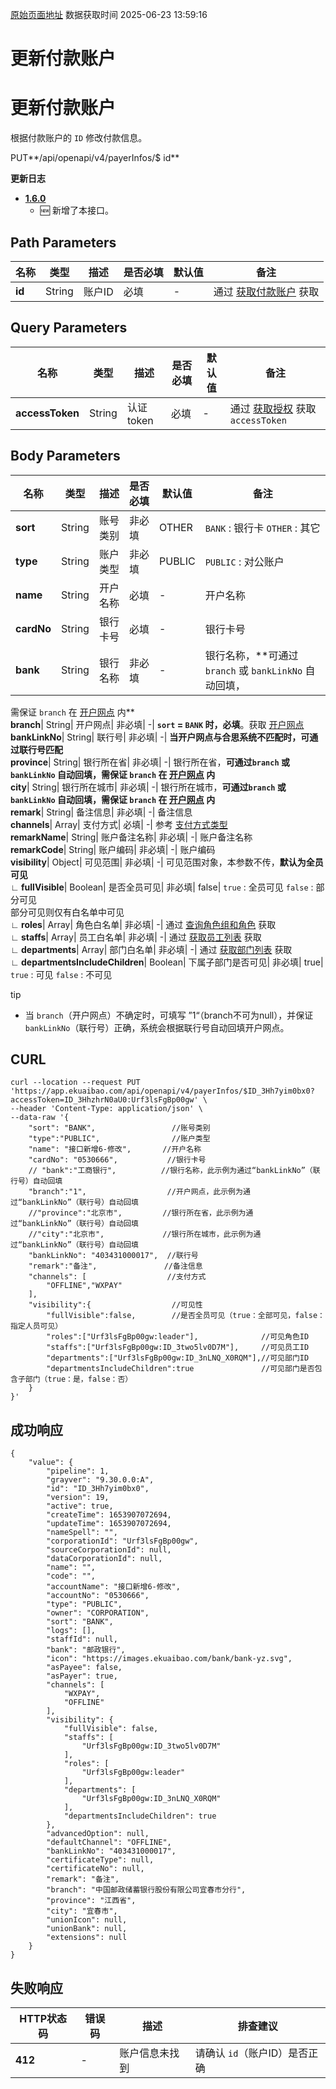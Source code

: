 [原始页面地址](https://docs.ekuaibao.com/docs/open-api/pay/edit-payerInfo)
数据获取时间 2025-06-23 13:59:16

# 更新付款账户

# 更新付款账户  
  
根据付款账户的 `ID` 修改付款信息。

PUT**/api/openapi/v4/payerInfos/$ id**

**更新日志**

  * [**1.6.0**](/updateLog/update-log#160)
    * 🆕 新增了本接口。



## Path Parameters​

名称| 类型| 描述| 是否必填| 默认值| 备注  
---|---|---|---|---|---  
**id**|  String| 账户ID| 必填| -| 通过 [获取付款账户](/docs/open-api/pay/get-payerInfos-search) 获取  
  
## Query Parameters​

名称| 类型| 描述| 是否必填| 默认值| 备注  
---|---|---|---|---|---  
**accessToken**|  String| 认证token| 必填| -| 通过 [获取授权](/docs/open-api/getting-started/auth) 获取 `accessToken`  
  
## Body Parameters​

名称| 类型| 描述| 是否必填| 默认值| 备注  
---|---|---|---|---|---  
**sort**|  String| 账号类别| 非必填| OTHER| `BANK` : 银行卡 `OTHER` : 其它  
**type**|  String| 账户类型| 非必填| PUBLIC| `PUBLIC` : 对公账户  
**name**|  String| 开户名称| 必填| -| 开户名称  
**cardNo**|  String| 银行卡号| 必填| -| 银行卡号  
**bank**|  String| 银行名称| 非必填| -| 银行名称，**可通过`branch` 或 `bankLinkNo` 自动回填，  
需保证 `branch` 在 [开户网点](/docs/open-api/pay/get-all-branch) 内**  
**branch**|  String| 开户网点| 非必填| -| **`sort` = `BANK` 时，必填**。获取 [开户网点](/docs/open-api/pay/get-all-branch)  
**bankLinkNo**|  String| 联行号| 非必填| -| **当开户网点与合思系统不匹配时，可通过联行号匹配**  
**province**|  String| 银行所在省| 非必填| -| 银行所在省，**可通过`branch` 或 `bankLinkNo` 自动回填，需保证 `branch` 在 [开户网点](/docs/open-api/pay/get-all-branch) 内**  
**city**|  String| 银行所在城市| 非必填| -| 银行所在城市，**可通过`branch` 或 `bankLinkNo` 自动回填，需保证 `branch` 在 [开户网点](/docs/open-api/pay/get-all-branch) 内**  
**remark**|  String| 备注信息| 非必填| -| 备注信息  
**channels**|  Array| 支付方式| 必填| -| 参考 [支付方式类型](/docs/open-api/pay/get-payerInfos-search#%E6%94%AF%E4%BB%98%E6%96%B9%E5%BC%8Fchannels%E7%B1%BB%E5%9E%8B%E5%8F%82%E8%80%83%E9%9C%80%E6%89%BE%E6%94%AF%E4%BB%98%E4%BA%BA%E5%91%98%E7%A1%AE%E8%AE%A4)  
**remarkName**|  String| 账户备注名称| 非必填| -| 账户备注名称  
**remarkCode**|  String| 账户编码| 非必填| -| 账户编码  
**visibility**|  Object| 可见范围| 非必填| -| 可见范围对象，本参数不传，**默认为全员可见**  
**∟ fullVisible**|  Boolean| 是否全员可见| 非必填| false| `true` : 全员可见 `false` : 部分可见  
部分可见则仅有白名单中可见  
**∟ roles**|  Array| 角色白名单| 非必填| -| 通过 [查询角色组和角色](/docs/open-api/corporation/get-roles-group) 获取  
**∟ staffs**|  Array| 员工白名单| 非必填| -| 通过 [获取员工列表](/docs/open-api/corporation/get-all-staffs) 获取  
**∟ departments**|  Array| 部门白名单| 非必填| -| 通过 [获取部门列表](/docs/open-api/corporation/get-departments) 获取  
**∟ departmentsIncludeChildren**|  Boolean| 下属子部门是否可见| 非必填| true| `true` : 可见 `false` : 不可见  
  
tip

  * 当 `branch`（开户网点）不确定时，可填写 ”1“（branch不可为null），并保证 `bankLinkNo`（联行号）正确，系统会根据联行号自动回填开户网点。



## CURL​
    
    
    curl --location --request PUT 'https://app.ekuaibao.com/api/openapi/v4/payerInfos/$ID_3Hh7yim0bx0?accessToken=ID_3HhzhrN0aU0:Urf3lsFgBp00gw' \  
    --header 'Content-Type: application/json' \  
    --data-raw '{  
        "sort": "BANK",                 //账号类别  
        "type":"PUBLIC",                //账户类型         
        "name": "接口新增6-修改",       //开户名称  
        "cardNo": "0530666",           //银行卡号  
        // "bank":"工商银行",          //银行名称，此示例为通过“bankLinkNo”（联行号）自动回填                  
        "branch":"1",                  //开户网点，此示例为通过“bankLinkNo”（联行号）自动回填         
        //"province":"北京市",         //银行所在省，此示例为通过“bankLinkNo”（联行号）自动回填                      
        //"city":"北京市",             //银行所在城市，此示例为通过“bankLinkNo”（联行号）自动回填                          
        "bankLinkNo": "403431000017",  //联行号  
        "remark":"备注",               //备注信息  
        "channels": [                  //支付方式  
            "OFFLINE","WXPAY"  
        ],  
        "visibility":{                  //可见性  
            "fullVisible":false,        //是否全员可见（true：全部可见，false：指定人员可见）  
            "roles":["Urf3lsFgBp00gw:leader"],              //可见角色ID  
            "staffs":["Urf3lsFgBp00gw:ID_3two5lv0D7M"],     //可见员工ID  
            "departments":["Urf3lsFgBp00gw:ID_3nLNQ_X0RQM"],//可见部门ID  
            "departmentsIncludeChildren":true               //可见部门是否包含子部门（true：是，false：否）  
        }  
    }'  
    

## 成功响应​
    
    
    {  
        "value": {  
            "pipeline": 1,  
            "grayver": "9.30.0.0:A",  
            "id": "ID_3Hh7yim0bx0",  
            "version": 19,  
            "active": true,  
            "createTime": 1653907072694,  
            "updateTime": 1653907072694,  
            "nameSpell": "",  
            "corporationId": "Urf3lsFgBp00gw",  
            "sourceCorporationId": null,  
            "dataCorporationId": null,  
            "name": "",  
            "code": "",  
            "accountName": "接口新增6-修改",  
            "accountNo": "0530666",  
            "type": "PUBLIC",  
            "owner": "CORPORATION",  
            "sort": "BANK",  
            "logs": [],  
            "staffId": null,  
            "bank": "邮政银行",  
            "icon": "https://images.ekuaibao.com/bank/bank-yz.svg",  
            "asPayee": false,  
            "asPayer": true,  
            "channels": [  
                "WXPAY",  
                "OFFLINE"  
            ],  
            "visibility": {  
                "fullVisible": false,  
                "staffs": [  
                    "Urf3lsFgBp00gw:ID_3two5lv0D7M"  
                ],  
                "roles": [  
                    "Urf3lsFgBp00gw:leader"  
                ],  
                "departments": [  
                    "Urf3lsFgBp00gw:ID_3nLNQ_X0RQM"  
                ],  
                "departmentsIncludeChildren": true  
            },  
            "advancedOption": null,  
            "defaultChannel": "OFFLINE",  
            "bankLinkNo": "403431000017",  
            "certificateType": null,  
            "certificateNo": null,  
            "remark": "备注",  
            "branch": "中国邮政储蓄银行股份有限公司宜春市分行",  
            "province": "江西省",  
            "city": "宜春市",  
            "unionIcon": null,  
            "unionBank": null,  
            "extensions": null  
        }  
    }  
    

## 失败响应​

HTTP状态码| 错误码| 描述| 排查建议  
---|---|---|---  
**412**|  -| 账户信息未找到| 请确认 `id`（账户ID）是否正确
